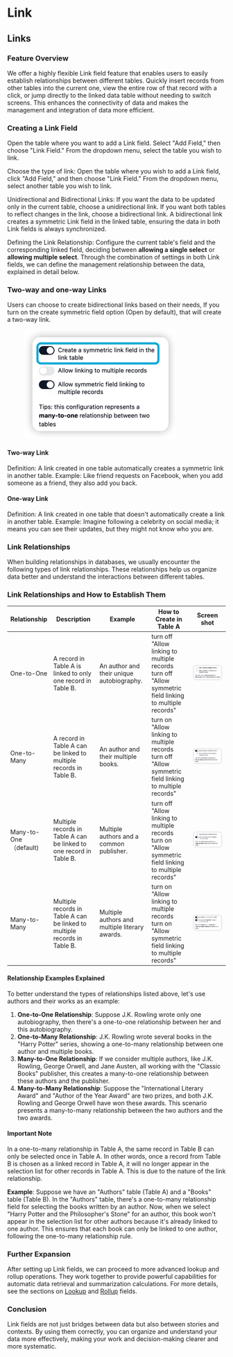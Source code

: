 # Link

## Links

### Feature Overview

We offer a highly flexible Link field feature that enables users to easily establish relationships between different tables. Quickly insert records from other tables into the current one, view the entire row of that record with a click, or jump directly to the linked data table without needing to switch screens. This enhances the connectivity of data and makes the management and integration of data more efficient.

### Creating a Link Field

Open the table where you want to add a Link field. Select "Add Field," then choose "Link Field." From the dropdown menu, select the table you wish to link.

Choose the type of link: Open the table where you wish to add a Link field, click "Add Field," and then choose "Link Field." From the dropdown menu, select another table you wish to link.

Unidirectional and Bidirectional Links: If you want the data to be updated only in the current table, choose a unidirectional link. If you want both tables to reflect changes in the link, choose a bidirectional link. A bidirectional link creates a symmetric Link field in the linked table, ensuring the data in both Link fields is always synchronized.

Defining the Link Relationship: Configure the current table's field and the corresponding linked field, deciding between **allowing a single select** or **allowing multiple select**. Through the combination of settings in both Link fields, we can define the management relationship between the data, explained in detail below.

### Two-way and one-way Links

Users can choose to create bidirectional links based on their needs, If you turn on the create symmetric field option (Open by default), that will create a two-way link.

<figure><img src="../../../.gitbook/assets/image.png" alt="" width="350"><figcaption></figcaption></figure>

#### Two-way Link

Definition: A link created in one table automatically creates a symmetric link in another table. Example: Like friend requests on Facebook, when you add someone as a friend, they also add you back.

#### One-way Link

Definition: A link created in one table that doesn't automatically create a link in another table. Example: Imagine following a celebrity on social media; it means you can see their updates, but they might not know who you are.

### Link Relationships

When building relationships in databases, we usually encounter the following types of link relationships. These relationships help us organize data better and understand the interactions between different tables.

### Link Relationships and How to Establish Them

<table data-card-size="large" data-view="cards"><thead><tr><th>Relationship</th><th>Description</th><th>Example</th><th>How to Create in Table A</th><th>Screen shot</th></tr></thead><tbody><tr><td>One-to-One</td><td>A record in Table A is linked to only one record in Table B.</td><td>An author and their unique autobiography.</td><td>turn off "Allow linking to multiple records<br>turn off "Allow symmetric field linking to multiple records"</td><td><img src="../../../.gitbook/assets/image (2).png" alt="" data-size="original"></td></tr><tr><td>One-to-Many</td><td>A record in Table A can be linked to multiple records in Table B.</td><td>An author and their multiple books.</td><td>turn on "Allow linking to multiple records<br>turn off "Allow symmetric field linking to multiple records"</td><td><img src="../../../.gitbook/assets/image (3).png" alt="" data-size="original"></td></tr><tr><td>Many-to-One<br>（default)</td><td>Multiple records in Table A can be linked to one record in Table B.</td><td>Multiple authors and a common publisher.</td><td>turn off "Allow linking to multiple records<br>turn on "Allow symmetric field linking to multiple records"</td><td><img src="../../../.gitbook/assets/image (1).png" alt="" data-size="original"></td></tr><tr><td>Many-to-Many</td><td>Multiple records in Table A can be linked to multiple records in Table B.</td><td>Multiple authors and multiple literary awards.</td><td>turn on "Allow linking to multiple records<br>turn on "Allow symmetric field linking to multiple records"</td><td><img src="../../../.gitbook/assets/image (4).png" alt="" data-size="original"></td></tr></tbody></table>

#### Relationship Examples Explained

To better understand the types of relationships listed above, let's use authors and their works as an example:

1. **One-to-One Relationship**: Suppose J.K. Rowling wrote only one autobiography, then there's a one-to-one relationship between her and this autobiography.
2. **One-to-Many Relationship**: J.K. Rowling wrote several books in the "Harry Potter" series, showing a one-to-many relationship between one author and multiple books.
3. **Many-to-One Relationship**: If we consider multiple authors, like J.K. Rowling, George Orwell, and Jane Austen, all working with the "Classic Books" publisher, this creates a many-to-one relationship between these authors and the publisher.
4. **Many-to-Many Relationship**: Suppose the "International Literary Award" and "Author of the Year Award" are two prizes, and both J.K. Rowling and George Orwell have won these awards. This scenario presents a many-to-many relationship between the two authors and the two awards.

#### Important Note

In a one-to-many relationship in Table A, the same record in Table B can only be selected once in Table A. In other words, once a record from Table B is chosen as a linked record in Table A, it will no longer appear in the selection list for other records in Table A. This is due to the nature of the link relationship.

**Example**: Suppose we have an "Authors" table (Table A) and a "Books" table (Table B). In the "Authors" table, there's a one-to-many relationship field for selecting the books written by an author. Now, when we select "Harry Potter and the Philosopher's Stone" for an author, this book won't appear in the selection list for other authors because it's already linked to one author. This ensures that each book can only be linked to one author, following the one-to-many relationship rule.

### Further Expansion

After setting up Link fields, we can proceed to more advanced lookup and rollup operations. They work together to provide powerful capabilities for automatic data retrieval and summarization calculations. For more details, see the sections on [Lookup](lookup.md) and [Rollup](rollup.md) fields.

### Conclusion

Link fields are not just bridges between data but also between stories and contexts. By using them correctly, you can organize and understand your data more effectively, making your work and decision-making clearer and more systematic.
